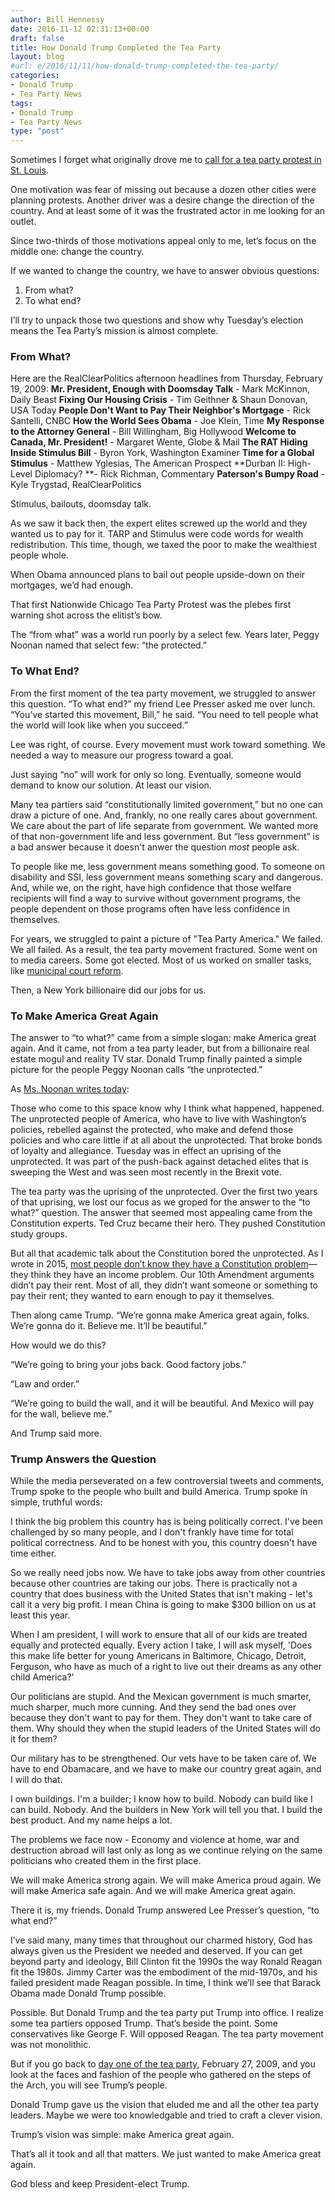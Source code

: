 ```yaml
---
author: Bill Hennessy
date: 2016-11-12 02:31:13+00:00
draft: false
title: How Donald Trump Completed the Tea Party
layout: blog
#url: e/2016/11/11/how-donald-trump-completed-the-tea-party/
categories:
- Donald Trump
- Tea Party News
tags:
- Donald Trump
- Tea Party News
type: "post"
---
```


Sometimes I forget what originally drove me to [call for a tea party protest in St. Louis](https://hennessysview.com/2009/02/22/st-louis-tea-party/).

One motivation was fear of missing out because a dozen other cities were planning protests. Another driver was a desire change the direction of the country. And at least some of it was the frustrated actor in me looking for an outlet.

Since two-thirds of those motivations appeal only to me, let’s focus on the middle one: change the country.

If we wanted to change the country, we have to answer obvious questions:




  1. From what?
  2. To what end?


I’ll try to unpack those two questions and show why Tuesday’s election means the Tea Party’s mission is almost complete.



### From What?



Here are the RealClearPolitics afternoon headlines from Thursday, February 19, 2009:
**Mr. President, Enough with Doomsday Talk** - Mark McKinnon, Daily Beast
**Fixing Our Housing Crisis** - Tim Geithner & Shaun Donovan, USA Today
**People Don't Want to Pay Their Neighbor's Mortgage** - Rick Santelli, CNBC
**How the World Sees Obama** - Joe Klein, Time
**My Response to the Attorney General** - Bill Willingham, Big Hollywood
**Welcome to Canada, Mr. President!** - Margaret Wente, Globe & Mail
**The RAT Hiding Inside Stimulus Bill** - Byron York, Washington Examiner
**Time for a Global Stimulus** - Matthew Yglesias, The American Prospect
**Durban II: High-Level Diplomacy? **- Rick Richman, Commentary
**Paterson's Bumpy Road** - Kyle Trygstad, RealClearPolitics

Stimulus, bailouts, doomsday talk.

As we saw it back then, the expert elites screwed up the world and they wanted us to pay for it. TARP and Stimulus were code words for wealth redistribution. This time, though, we taxed the poor to make the wealthiest people whole.

When Obama announced plans to bail out people upside-down on their mortgages, we’d had enough.

That first Nationwide Chicago Tea Party Protest was the plebes first warning shot across the elitist’s bow.

The “from what” was a world run poorly by a select few. Years later, Peggy Noonan named that select few: “the protected.”



### To What End?



From the first moment of the tea party movement, we struggled to answer this question. “To what end?” my friend Lee Presser asked me over lunch. “You’ve started this movement, Bill,” he said. “You need to tell people what the world will look like when you succeed.”

Lee was right, of course. Every movement must work toward something. We needed a way to measure our progress toward a goal.

Just saying “no” will work for only so long. Eventually, someone would demand to know our solution. At least our vision.

Many tea partiers said “constitutionally limited government,” but no one can draw a picture of one. And, frankly, no one really cares about government. We care about the part of life separate from government. We wanted more of that non-government life and less government. But “less government” is a bad answer because it doesn't anwer the question _most_ people ask.

To people like me, less government means something good. To someone on disability and SSI, less government means something scary and dangerous. And, while we, on the right, have high confidence that those welfare recipients will find a way to survive without government programs, the people dependent on those programs often have less confidence in themselves.

For years, we struggled to paint a picture of "Tea Party America." We failed. We all failed. As a result, the tea party movement fractured. Some went on to media careers. Some got elected. Most of us worked on smaller tasks, like [municipal court reform](https://hennessysview.com/2014/08/21/why-st-louis-tea-party-went-to-ferguson-to-shop/).

Then, a New York billionaire did our jobs for us.



### To Make America Great Again



The answer to “to what?” came from a simple slogan: make America great again. And it came, not from a tea party leader, but from a billionaire real estate mogul and reality TV star. Donald Trump finally painted a simple picture for the people Peggy Noonan calls “the unprotected.”

As [Ms. Noonan writes today](https://www.google.com/search?q=What+Comes+After+the+Uprising&oq=What+Comes+After+the+Uprising&aqs=chrome..69i57.191j0j1&sourceid=chrome&ie=UTF-8):



> 
  Those who come to this space know why I think what happened, happened. The unprotected people of America, who have to live with Washington’s policies, rebelled against the protected, who make and defend those policies and who care little if at all about the unprotected. That broke bonds of loyalty and allegiance. Tuesday was in effect an uprising of the unprotected. It was part of the push-back against detached elites that is sweeping the West and was seen most recently in the Brexit vote.




The tea party was the uprising of the unprotected. Over the first two years of that uprising, we lost our focus as we groped for the answer to the “to what?” question. The answer that seemed most appealing came from the Constitution experts. Ted Cruz became their hero. They pushed Constitution study groups.

But all that academic talk about the Constitution bored the unprotected. As I wrote in 2015, [most people don’t know they have a Constitution problem](https://hennessysview.com/2016/08/05/purpose-trumps-policy-and-principles-video/)—they think they have an income problem. Our 10th Amendment arguments didn’t pay their rent. Most of all, they didn’t want someone or something to pay their rent; they wanted to earn enough to pay it themselves.

Then along came Trump. “We’re gonna make America great again, folks. We’re gonna do it. Believe me. It’ll be beautiful.”

How would we do this?

“We’re going to bring your jobs back. Good factory jobs.”

“Law and order.”

“We’re going to build the wall, and it will be beautiful. And Mexico will pay for the wall, believe me.”

And Trump said more.



### Trump Answers the Question



While the media perseverated on a few controversial tweets and comments, Trump spoke to the people who built and build America. Trump spoke in simple, truthful words:



> 
  I think the big problem this country has is being politically correct. I've been challenged by so many people, and I don't frankly have time for total political correctness. And to be honest with you, this country doesn't have time either.
  
  So we really need jobs now. We have to take jobs away from other countries because other countries are taking our jobs. There is practically not a country that does business with the United States that isn't making - let's call it a very big profit. I mean China is going to make $300 billion on us at least this year.
  
  When I am president, I will work to ensure that all of our kids are treated equally and protected equally. Every action I take, I will ask myself, 'Does this make life better for young Americans in Baltimore, Chicago, Detroit, Ferguson, who have as much of a right to live out their dreams as any other child America?'
  
  Our politicians are stupid. And the Mexican government is much smarter, much sharper, much more cunning. And they send the bad ones over because they don't want to pay for them. They don't want to take care of them. Why should they when the stupid leaders of the United States will do it for them?
  
  Our military has to be strengthened. Our vets have to be taken care of. We have to end Obamacare, and we have to make our country great again, and I will do that.
  
  I own buildings. I'm a builder; I know how to build. Nobody can build like I can build. Nobody. And the builders in New York will tell you that. I build the best product. And my name helps a lot.
  
  The problems we face now - Economy and violence at home, war and destruction abroad will last only as long as we continue relying on the same politicians who created them in the first place.
  
  We will make America strong again. We will make America proud again. We will make America safe again. And we will make America great again.




There it is, my friends. Donald Trump answered Lee Presser’s question, “to what end?”

I’ve said many, many times that throughout our charmed history, God has always given us the President we needed and deserved. If you can get beyond party and ideology, Bill Clinton fit the 1990s the way Ronald Reagan fit the 1980s. Jimmy Carter was the embodiment of the mid-1970s, and his failed president made Reagan possible. In time, I think we’ll see that Barack Obama made Donald Trump possible.

Possible. But Donald Trump and the tea party put Trump into office. I realize some tea partiers opposed Trump. That’s beside the point. Some conservatives like George F. Will opposed Reagan. The tea party movement was not monolithic.

But if you go back to [day one of the tea party](https://hennessysview.com/2009/02/28/flow-thru-afterglow/), February 27, 2009, and you look at the faces and fashion of the people who gathered on the steps of the Arch, you will see Trump’s people.

Donald Trump gave us the vision that eluded me and all the other tea party leaders. Maybe we were too knowledgable and tried to craft a clever vision.

Trump’s vision was simple: make America great again.

That’s all it took and all that matters. We just wanted to make America great again.

God bless and keep President-elect Trump.
